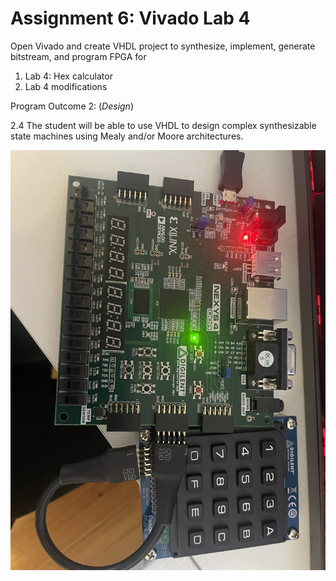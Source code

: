 # Assignment 6: Vivado Lab 4


Open Vivado and create VHDL project to synthesize, implement, generate bitstream, and program FPGA for
1. Lab 4: Hex calculator
2. Lab 4 modifications

Program Outcome 2: (*Design*)

2.4 The student will be able to use VHDL to design complex synthesizable state machines using Mealy and/or Moore architectures.

![hexcalc IMAGE](./hexcalc.jpg)
